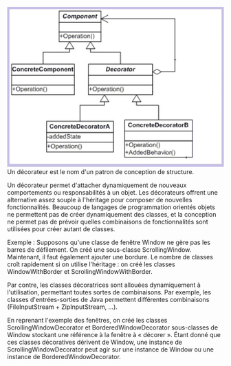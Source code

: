 ![decorator](decorateur.jpg)
Un décorateur est le nom d'un patron de conception de structure.

Un décorateur permet d'attacher dynamiquement de nouveaux comportements ou responsabilités à un objet. 
Les décorateurs offrent une alternative assez souple à l'héritage pour composer de nouvelles fonctionnalités.
Beaucoup de langages de programmation orientés objets ne permettent pas de créer dynamiquement des classes, 
et la conception ne permet pas de prévoir quelles combinaisons de fonctionnalités sont utilisées pour créer autant de classes.

Exemple : Supposons qu'une classe de fenêtre Window ne gère pas les barres de défilement. On créé une sous-classe ScrollingWindow.
 Maintenant, il faut également ajouter une bordure. Le nombre de classes croît rapidement si on utilise l'héritage : 
 on créé les classes WindowWithBorder et ScrollingWindowWithBorder.

Par contre, les classes décoratrices sont allouées dynamiquement à l'utilisation, permettant toutes sortes de combinaisons. 
Par exemple, les classes d'entrées-sorties de Java permettent différentes combinaisons (FileInputStream + ZipInputStream, ...).

En reprenant l'exemple des fenêtres, on créé les classes ScrollingWindowDecorator et BorderedWindowDecorator sous-classes 
de Window stockant une référence à la fenêtre à « décorer ». Étant donné que ces classes décoratives dérivent de Window,
 une instance de ScrollingWindowDecorator peut agir sur une instance de Window ou une instance de BorderedWindowDecorator.
